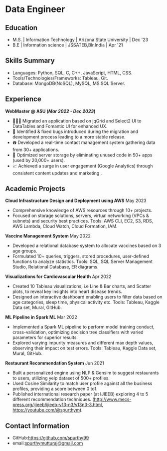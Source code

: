 # Data Engineer

## Education
- M.S. | Information Technology | Arizona State University |  Dec '23
- B.E  | Information science    | JSSATEB,Blr,India        |  Apr '21 

## Skills Summary
- Languages: Python, SQL, C, C++, JavaScript, HTML, CSS.
- Tools/Technologies/Frameworks: Tableau, Git.
- Database: MongoDB(NoSQL), MySQL, MS SQL Server.


## Experience
**WebMaster @ ASU (_Mar 2022 - Dec 2023_)**
- 👩🏻‍💻 Migrated an application based on jqGrid and Select2 UI to DataTables and Fomantic UI for enhanced UX.
- 👾 Identified & fixed bugs introduced during the migration and development process leading to a more stable release.
- ☎️ Developed a real-time contact management system gathering data from 30+ applications.
- 📀 Optimized server storage by eliminating unused code in 50+ apps (used by 20,000+ users).
- 📈 Achieved a surge in user engagement (Google Analytics) through consistent content updates and marketing .

## Academic Projects


**Cloud Infrastructure Design and Deployment using AWS**                                                                    May 2023
- 	Comprehensive knowledge of AWS resources through 10+ projects.
- 	Focused on storage solutions, servers, virtual networking (VPCs & subnets) and security best practices.
Tools: AWS  CLI,  EC2,  S3,  RDS,  AWS  Lambda,  Cloud Watch,  Cloud Formation, IAM.

**Vaccine Management System**                                                                                                                                       May  2022
- 	Developed a relational database system to allocate vaccines based on 3 age groups.
- 	Formulated 10+ queries, triggers, stored procedures, user-defined functions to analyze statistics.
Tools: SQL, SQL Server Management Studio, Relational Database, ER diagrams.  

**Visualizations for Cardiovascular Health**                                                                                                                      Apr  2022
- 	Created 10 Tableau visualizations, i.e Line & Bar charts, and Scatter plots, to reveal key insights into heart disease trends.
- 	Designed an interactive dashboard enabling users to filter data based on age categories, sleep time, physical activity etc.
Tools: Tableau, Kaggle Data set, Mural, GitHub.

**ML Pipeline in Spark ML** 										           Mar  2022
- 	Implemented a Spark ML pipeline to perform model training conduct, cross-validation, optimizing decision tree classifiers with varied parameters for superior results.
- 	Explored varying impurity measures and different max depth values, observing their impact on test errors.
Tools: Tableau, Kaggle Data set, Mural, GitHub.

**Restaurant Recommendation System**                                                                                                                            Jun 2021
- 	Built a personalized engine using NLP & Gensim to suggest restaurants to users, utilizing yelp dataset of 500+ profiles. 
- 	Used Cosine Similarity to match user profile against all the business profiles, providing a score between 0 to1.
- 	Published international research paper (at IJIEEB) exploring 4 to 5 different recommendation techniques.
  (http://www.mecs-press.org/ijieeb/ijieeb-v13-n3/v13n3-3.html, https://youtube.com/@spurthym).

## Contact Information
- GitHub:https://github.com/spurthy99
- email:spurthymutturaj@gmail.com
